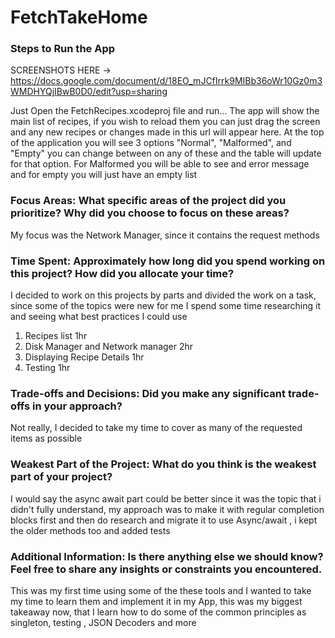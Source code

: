 # FetchTakeHome
### Steps to Run the App

SCREENSHOTS HERE ->  https://docs.google.com/document/d/18EO_mJCfIrrk9MIBb36oWr10Gz0m3WMDHYQjIBwB0D0/edit?usp=sharing

Just Open the FetchRecipes.xcodeproj file and run...
The app will show the main list of recipes, if you wish to reload them you can just drag the screen and any new recipes or changes made in this url will appear here. 
At the top of the application you will see 3 options "Normal", "Malformed", and "Empty" you can change between on any of these and the table will update for that option. 
For Malformed you will be able to see and error message and for empty you will just have an empty list

### Focus Areas: What specific areas of the project did you prioritize? Why did you choose to focus on these areas?

My focus was the Network Manager, since it contains the request methods

### Time Spent: Approximately how long did you spend working on this project? How did you allocate your time?

I decided to work on this projects by parts and divided the work on a task, since some of the topics were new for me I spend some time 
researching it and seeing what best practices I could use 

1. Recipes list 1hr
2. Disk Manager and Network manager 2hr
4. Displaying Recipe Details 1hr
5. Testing 1hr


### Trade-offs and Decisions: Did you make any significant trade-offs in your approach?

Not really, I decided to take my time to cover as many of the requested items as possible

### Weakest Part of the Project: What do you think is the weakest part of your project?

I would say the async await part could be better since it was the topic that i didn't fully understand, my approach was to make it with regular completion blocks first and then do research and migrate it to use Async/await , i kept the older methods too and added tests 

### Additional Information: Is there anything else we should know? Feel free to share any insights or constraints you encountered.

This was my first time using some of the these tools and I wanted to take my time to learn them and implement it in my App, this was my biggest takeaway now,
that I learn how to do some of the common principles as singleton, testing , JSON Decoders and more
